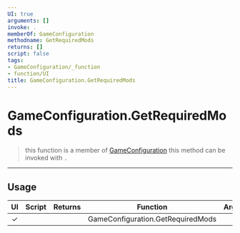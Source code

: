 ```yaml
---
UI: true
arguments: []
invoke: .
memberOf: GameConfiguration
methodname: GetRequiredMods
returns: []
script: false
tags:
- GameConfiguration/_function
- function/UI
title: GameConfiguration.GetRequiredMods
---
```

# GameConfiguration.GetRequiredMods
> this function is a member of [GameConfiguration](civ-6/lua/GameConfiguration.md)
> this method can be invoked with `.`
-----
## Usage
|  UI | Script | Returns | Function | Arguments |
|:---:|:------:|-------:|:--------:|:---------|
|✓| ||GameConfiguration.GetRequiredMods||
